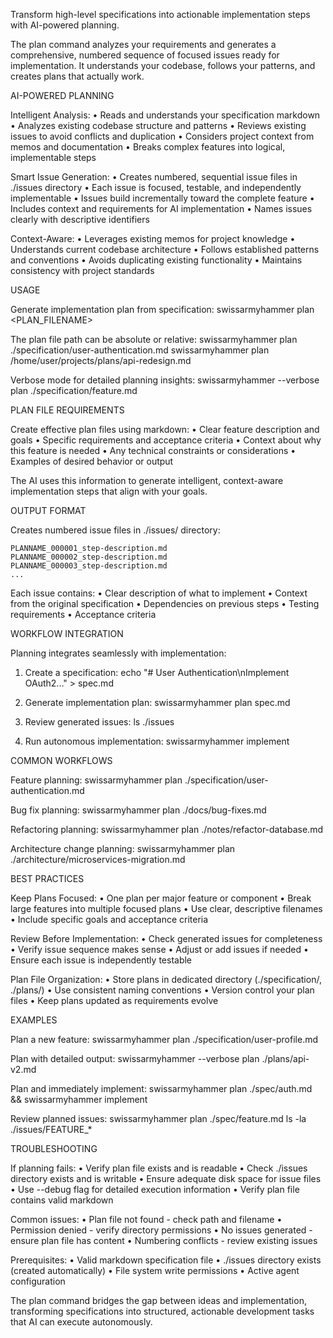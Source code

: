 Transform high-level specifications into actionable implementation steps with AI-powered planning.

The plan command analyzes your requirements and generates a comprehensive,
numbered sequence of focused issues ready for implementation. It understands
your codebase, follows your patterns, and creates plans that actually work.

AI-POWERED PLANNING

Intelligent Analysis:
• Reads and understands your specification markdown
• Analyzes existing codebase structure and patterns
• Reviews existing issues to avoid conflicts and duplication
• Considers project context from memos and documentation
• Breaks complex features into logical, implementable steps

Smart Issue Generation:
• Creates numbered, sequential issue files in ./issues directory
• Each issue is focused, testable, and independently implementable
• Issues build incrementally toward the complete feature
• Includes context and requirements for AI implementation
• Names issues clearly with descriptive identifiers

Context-Aware:
• Leverages existing memos for project knowledge
• Understands current codebase architecture
• Follows established patterns and conventions
• Avoids duplicating existing functionality
• Maintains consistency with project standards

USAGE

Generate implementation plan from specification:
  swissarmyhammer plan <PLAN_FILENAME>

The plan file path can be absolute or relative:
  swissarmyhammer plan ./specification/user-authentication.md
  swissarmyhammer plan /home/user/projects/plans/api-redesign.md

Verbose mode for detailed planning insights:
  swissarmyhammer --verbose plan ./specification/feature.md

PLAN FILE REQUIREMENTS

Create effective plan files using markdown:
• Clear feature description and goals
• Specific requirements and acceptance criteria
• Context about why this feature is needed
• Any technical constraints or considerations
• Examples of desired behavior or output

The AI uses this information to generate intelligent, context-aware
implementation steps that align with your goals.

OUTPUT FORMAT

Creates numbered issue files in ./issues/ directory:
```
PLANNAME_000001_step-description.md
PLANNAME_000002_step-description.md
PLANNAME_000003_step-description.md
...
```

Each issue contains:
• Clear description of what to implement
• Context from the original specification
• Dependencies on previous steps
• Testing requirements
• Acceptance criteria

WORKFLOW INTEGRATION

Planning integrates seamlessly with implementation:

1. Create a specification:
   echo "# User Authentication\nImplement OAuth2..." > spec.md

2. Generate implementation plan:
   swissarmyhammer plan spec.md

3. Review generated issues:
   ls ./issues

4. Run autonomous implementation:
   swissarmyhammer implement

COMMON WORKFLOWS

Feature planning:
  swissarmyhammer plan ./specification/user-authentication.md

Bug fix planning:
  swissarmyhammer plan ./docs/bug-fixes.md

Refactoring planning:
  swissarmyhammer plan ./notes/refactor-database.md

Architecture change planning:
  swissarmyhammer plan ./architecture/microservices-migration.md

BEST PRACTICES

Keep Plans Focused:
• One plan per major feature or component
• Break large features into multiple focused plans
• Use clear, descriptive filenames
• Include specific goals and acceptance criteria

Review Before Implementation:
• Check generated issues for completeness
• Verify issue sequence makes sense
• Adjust or add issues if needed
• Ensure each issue is independently testable

Plan File Organization:
• Store plans in dedicated directory (./specification/, ./plans/)
• Use consistent naming conventions
• Version control your plan files
• Keep plans updated as requirements evolve

EXAMPLES

Plan a new feature:
  swissarmyhammer plan ./specification/user-profile.md

Plan with detailed output:
  swissarmyhammer --verbose plan ./plans/api-v2.md

Plan and immediately implement:
  swissarmyhammer plan ./spec/auth.md && swissarmyhammer implement

Review planned issues:
  swissarmyhammer plan ./spec/feature.md
  ls -la ./issues/FEATURE_*

TROUBLESHOOTING

If planning fails:
• Verify plan file exists and is readable
• Check ./issues directory exists and is writable
• Ensure adequate disk space for issue files
• Use --debug flag for detailed execution information
• Verify plan file contains valid markdown

Common issues:
• Plan file not found - check path and filename
• Permission denied - verify directory permissions
• No issues generated - ensure plan file has content
• Numbering conflicts - review existing issues

Prerequisites:
• Valid markdown specification file
• ./issues directory exists (created automatically)
• File system write permissions
• Active agent configuration

The plan command bridges the gap between ideas and implementation,
transforming specifications into structured, actionable development tasks
that AI can execute autonomously.
